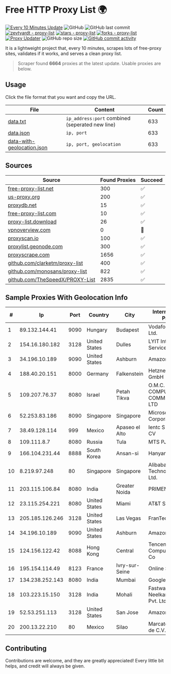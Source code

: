 
# Free HTTP Proxy List 🌍

[![Every 10 Minutes Update](https://github.com/mertguvencli/http-proxy-list/actions/workflows/main.yml/badge.svg?branch=main)](https://github.com/mertguvencli/http-proxy-list/actions/workflows/main.yml)
![GitHub](https://img.shields.io/github/license/mertguvencli/http-proxy-list)
![GitHub last commit](https://img.shields.io/github/last-commit/mertguvencli/http-proxy-list)
[![zevtyardt - proxy-list](https://img.shields.io/static/v1?label=zevtyardt&message=proxy-list&color=blue&logo=github)](https://github.com/zevtyardt/proxy-list "Go to GitHub repo")
[![stars - proxy-list](https://img.shields.io/github/stars/zevtyardt/proxy-list?style=social)](https://github.com/zevtyardt/proxy-list)
[![forks - proxy-list](https://img.shields.io/github/forks/zevtyardt/proxy-list?style=social)](https://github.com/zevtyardt/proxy-list)
[![Proxy Updater](https://github.com/zevtyardt/proxy-list/workflows/Proxy%20Updater/badge.svg)](https://github.com/zevtyardt/proxy-list/actions?query=workflow:"Proxy+Updater")
![GitHub repo size](https://img.shields.io/github/repo-size/zevtyardt/proxy-list)
[![GitHub commit activity](https://img.shields.io/github/commit-activity/m/zevtyardt/proxy-list?logo=commits)](https://github.com/zevtyardt/proxy-list/commits/main)

It is a lightweight project that, every 10 minutes, scrapes lots of free-proxy sites, validates if it works, and serves a clean proxy list.

> Scraper found **6664** proxies at the latest update. Usable proxies are below.

## Usage

Click the file format that you want and copy the URL.

|File|Content|Count|
|----|-------|-----|
|[data.txt](https://raw.githubusercontent.com/mertguvencli/http-proxy-list/main/proxy-list/data.txt)|`ip_address:port` combined (seperated new line)|633|
|[data.json](https://raw.githubusercontent.com/mertguvencli/http-proxy-list/main/proxy-list/data.json)|`ip, port`|633|
|[data-with-geolocation.json](https://raw.githubusercontent.com/mertguvencli/http-proxy-list/main/proxy-list/data-with-geolocation.json)|`ip, port, geolocation`|633|

## Sources

|Source|Found Proxies|Succeed|
|------|-------------|-------|
|[free-proxy-list.net](https://free-proxy-list.net)|300|✅|
|[us-proxy.org](https://www.us-proxy.org)|200|✅|
|[proxydb.net](http://proxydb.net)|15|✅|
|[free-proxy-list.com](https://free-proxy-list.com/?page=&port=&type%5B%5D=http&type%5B%5D=https&up_time=0&search=Search)|10|✅|
|[proxy-list.download](https://www.proxy-list.download/HTTP)|26|✅|
|[vpnoverview.com](https://vpnoverview.com/privacy/anonymous-browsing/free-proxy-servers)|0|🚫|
|[proxyscan.io](https://www.proxyscan.io)|100|✅|
|[proxylist.geonode.com](https://proxylist.geonode.com/api/proxy-list?limit=300&page=1&sort_by=lastChecked&sort_type=desc&protocols=http,https)|300|✅|
|[proxyscrape.com](https://api.proxyscrape.com/v2/?request=displayproxies&protocol=http&timeout=10000&country=all&ssl=all&anonymity=all)|1656|✅|
|[github.com/clarketm/proxy-list](https://raw.githubusercontent.com/clarketm/proxy-list/master/proxy-list-raw.txt)|400|✅|
|[github.com/monosans/proxy-list](https://raw.githubusercontent.com/monosans/proxy-list/main/proxies/http.txt)|822|✅|
|[github.com/TheSpeedX/PROXY-List](https://raw.githubusercontent.com/TheSpeedX/PROXY-List/master/http.txt)|2835|✅|


## Sample Proxies With Geolocation Info

|#|Ip|Port|Country|City|Internet Service Provider|
|-|--|----|-------|----|-------------------------|
|1|89.132.144.41|9090|Hungary|Budapest|Vodafone Hungary Ltd.|
|2|154.16.180.182|3128|United States|Dulles|LYIT Internet Services|
|3|34.196.10.189|9090|United States|Ashburn|Amazon.com, Inc.|
|4|188.40.20.151|8000|Germany|Falkenstein|Hetzner Online GmbH|
|5|109.207.76.37|8080|Israel|Petah Tikva|O.M.C. COMPUTERS & COMMUNICATIONS LTD|
|6|52.253.83.186|8090|Singapore|Singapore|Microsoft Corporation|
|7|38.49.128.114|999|Mexico|Apaseo el Alto|Ientc S De RL De CV|
|8|109.111.8.7|8080|Russia|Tula|MTS PJSC|
|9|166.104.231.44|8888|South Korea|Ansan-si|Hanyang University|
|10|8.219.97.248|80|Singapore|Singapore|Alibaba (US) Technology Co., Ltd.|
|11|203.115.106.84|8080|India|Greater Noida|PRIMENET|
|12|23.115.254.221|8080|United States|Miami|AT&T Services, Inc.|
|13|205.185.126.246|3128|United States|Las Vegas|FranTech Solutions|
|14|34.196.10.189|9090|United States|Ashburn|Amazon.com, Inc.|
|15|124.156.122.42|8088|Hong Kong|Central|Tencent Cloud Computing (Beijing) Co|
|16|195.154.114.49|8123|France|Ivry-sur-Seine|Online S.A.S.|
|17|134.238.252.143|8080|India|Mumbai|Google LLC|
|18|103.223.15.150|3128|India|Mohali|Fastway Shree Neelkanth Network Pvt. Ltd|
|19|52.53.251.113|3128|United States|San Jose|Amazon.com, Inc.|
|20|200.13.22.210|80|Mexico|Silao|Marcatel Com, S.A. de C.V.|



## Contributing

Contributions are welcome, and they are greatly appreciated! Every
little bit helps, and credit will always be given.


